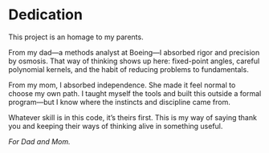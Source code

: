 # Dedication

This project is an homage to my parents.

From my dad—a methods analyst at Boeing—I absorbed rigor and precision by osmosis. That way of thinking shows up here: fixed-point angles, careful polynomial kernels, and the habit of reducing problems to fundamentals.

From my mom, I absorbed independence. She made it feel normal to choose my own path. I taught myself the tools and built this outside a formal program—but I know where the instincts and discipline came from.

Whatever skill is in this code, it’s theirs first. This is my way of saying thank you and keeping their ways of thinking alive in something useful.

*For Dad and Mom.*

